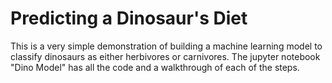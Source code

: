 # Predicting a Dinosaur's Diet

This is a very simple demonstration of building a machine learning model to classify dinosaurs as either herbivores or carnivores. The jupyter notebook "Dino Model" has all the code and a walkthrough of each of the steps.